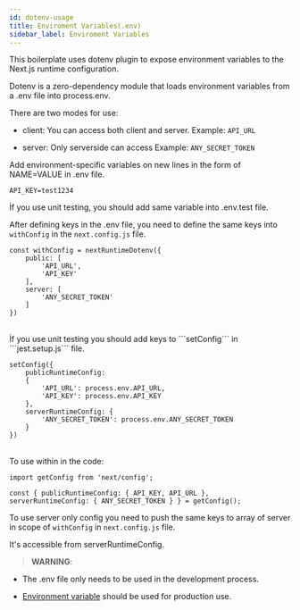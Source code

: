 ```yaml
---
id: dotenv-usage
title: Enviroment Variables(.env)
sidebar_label: Enviroment Variables
---
```




This boilerplate uses dotenv plugin to expose environment variables to the Next.js runtime configuration.

Dotenv is a zero-dependency module that loads environment variables from a .env file into process.env.


There are two modes for use:

- client: You can access both client and server.
Example:  ```API_URL``` 

- server: Only serverside can access
Example: ```ANY_SECRET_TOKEN```

Add environment-specific variables on new lines in the form of NAME=VALUE in .env file.

```
API_KEY=test1234
```
 İf you use unit testing, you should add same variable into .env.test file.

 After defining keys in the .env file, you need to define the same keys into ```withConfig``` in the ```next.config.js``` file.
<br>

```
const withConfig = nextRuntimeDotenv({
	public: [
		'API_URL',
		'API_KEY'
	],
	server: [
		'ANY_SECRET_TOKEN'
	]
})
```
<br>
İf you use unit testing you should add keys to ```setConfig``` in ```jest.setup.js``` file.

```
setConfig({
	publicRuntimeConfig:
	{
		'API_URL': process.env.API_URL,
		'API_KEY': process.env.API_KEY
	},
	serverRuntimeConfig: {
		'ANY_SECRET_TOKEN': process.env.ANY_SECRET_TOKEN
	}
})
```
<br>
To use within in the code:

```
import getConfig from 'next/config';

const { publicRuntimeConfig: { API_KEY, API_URL },  serverRuntimeConfig: { ANY_SECRET_TOKEN } } = getConfig();
````

To use server only config you need to push the same keys to array of server in scope of ```withConfig``` in  ```next.config.js``` file. 

It's accessible from serverRuntimeConfig.

> **WARNING**:

- The .env file only needs to be used in the development process.

- [Environment variable](https://en.wikipedia.org/wiki/Environment_variable) should be used for production use.

